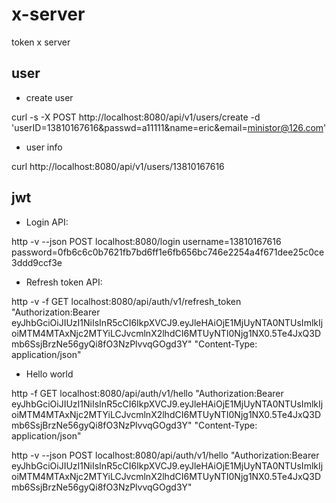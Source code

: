 # x-server

token x server

## user

- create user

curl -s -X POST http://localhost:8080/api/v1/users/create -d 'userID=13810167616&passwd=a11111&name=eric&email=ministor@126.com'

- user info

curl http://localhost:8080/api/v1/users/13810167616

## jwt

- Login API:

http -v --json POST localhost:8080/login username=13810167616 password=0fb6c6c0b7621fb7bd6ff1e6fb656bc746e2254a4f671dee25c0ce3ddd9ccf3e

- Refresh token API:

http -v -f GET localhost:8080/api/auth/v1/refresh_token "Authorization:Bearer eyJhbGciOiJIUzI1NiIsInR5cCI6IkpXVCJ9.eyJleHAiOjE1MjUyNTA0NTUsImlkIjoiMTM4MTAxNjc2MTYiLCJvcmlnX2lhdCI6MTUyNTI0Njg1NX0.5Te4JxQ3Dmb6SsjBrzNe56gyQi8fO3NzPlvvqGOgd3Y"  "Content-Type: application/json"

- Hello world

http -f GET localhost:8080/api/auth/v1/hello "Authorization:Bearer eyJhbGciOiJIUzI1NiIsInR5cCI6IkpXVCJ9.eyJleHAiOjE1MjUyNTA0NTUsImlkIjoiMTM4MTAxNjc2MTYiLCJvcmlnX2lhdCI6MTUyNTI0Njg1NX0.5Te4JxQ3Dmb6SsjBrzNe56gyQi8fO3NzPlvvqGOgd3Y" "Content-Type: application/json"

http -v --json POST localhost:8080/api/auth/v1/hello "Authorization:Bearer eyJhbGciOiJIUzI1NiIsInR5cCI6IkpXVCJ9.eyJleHAiOjE1MjUyNTA0NTUsImlkIjoiMTM4MTAxNjc2MTYiLCJvcmlnX2lhdCI6MTUyNTI0Njg1NX0.5Te4JxQ3Dmb6SsjBrzNe56gyQi8fO3NzPlvvqGOgd3Y"
